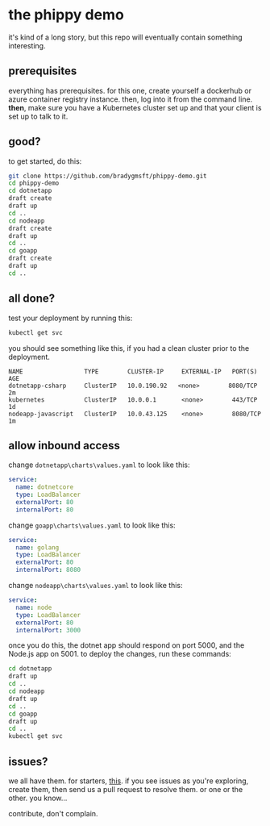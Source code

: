 # the phippy demo

it's kind of a long story, but this repo will eventually contain something interesting. 

## prerequisites

everything has prerequisites. for this one, create yourself a dockerhub or azure container registry instance. then, log into it from the command line. **then**, make sure you have a Kubernetes cluster set up and that your client is set up to talk to it. 

## good? 

to get started, do this:

```bash
git clone https://github.com/bradygmsft/phippy-demo.git
cd phippy-demo
cd dotnetapp
draft create
draft up
cd ..
cd nodeapp
draft create
draft up
cd ..
cd goapp
draft create
draft up
cd ..
```

## all done? 

test your deployment by running this:

```bash
kubectl get svc
```

you should see something like this, if you had a clean cluster prior to the deployment. 

```
NAME                 TYPE        CLUSTER-IP     EXTERNAL-IP   PORT(S)    AGE
dotnetapp-csharp     ClusterIP   10.0.190.92   <none>        8080/TCP   2m
kubernetes           ClusterIP   10.0.0.1       <none>        443/TCP    1d
nodeapp-javascript   ClusterIP   10.0.43.125    <none>        8080/TCP   1m
```

## allow inbound access 

change `dotnetapp\charts\values.yaml` to look like this:

```yaml
service:
  name: dotnetcore
  type: LoadBalancer
  externalPort: 80
  internalPort: 80
```

change `goapp\charts\values.yaml` to look like this:

```yaml
service:
  name: golang
  type: LoadBalancer
  externalPort: 80
  internalPort: 8080
```

change `nodeapp\charts\values.yaml` to look like this:

```yaml
service:
  name: node
  type: LoadBalancer
  externalPort: 80
  internalPort: 3000
```

once you do this, the dotnet app should respond on port 5000, and the Node.js app on 5001. to deploy the changes, run these commands:

```bash
cd dotnetapp
draft up
cd ..
cd nodeapp
draft up
cd ..
cd goapp
draft up
cd ..
kubectl get svc
```

## issues? 

we all have them. for starters, [this](https://github.com/bradygmsft/phippy-demo/issues/1). if you see issues as you're exploring, create them, then send us a pull request to resolve them. or one or the other. you know...

contribute, don't complain. 